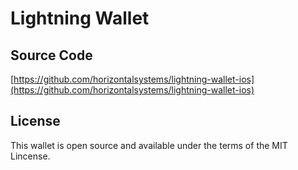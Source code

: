 # Lightning Wallet

## Source Code

[https://github.com/horizontalsystems/lightning-wallet-ios](https://github.com/horizontalsystems/lightning-wallet-ios)

## License

This wallet is open source and available under the terms of the MIT Lincense.
